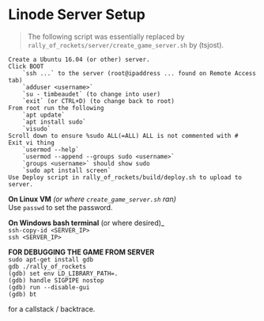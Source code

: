 # Linode Server Setup

> The following script was essentially replaced by `rally_of_rockets/server/create_game_server.sh` by (tsjost).

```
Create a Ubuntu 16.04 (or other) server.
Click BOOT
	`ssh ...` to the server (root@ipaddress ... found on Remote Access tab)
	`adduser <username>`
	`su - timbeaudet` (to change into user)
	`exit` (or CTRL+D) (to change back to root)
From root run the following
	`apt update`
	`apt install sudo`
	`visudo`
Scroll down to ensure %sudo ALL(=ALL) ALL is not commented with #
Exit vi thing
	`usermod --help`
	`usermod --append --groups sudo <username>`
	`groups <username>` should show sudo
	`sudo apt install screen`
Use Deploy script in rally_of_rockets/build/deploy.sh to upload to server.
```

**On Linux VM** _(or where `create_game_server.sh` ran)_  
Use `passwd` to set the password.

**On Windows bash terminal** (or where desired)_  
`ssh-copy-id <SERVER_IP>`  
`ssh <SERVER_IP>`

**FOR DEBUGGING THE GAME FROM SERVER**  
`sudo apt-get install gdb`  
`gdb ./rally_of_rockets`  
`(gdb) set env LD_LIBRARY_PATH=.`  
`(gdb) handle SIGPIPE nostop`  
`(gdb) run --disable-gui`  
`(gdb) bt` 

for a callstack / backtrace.
